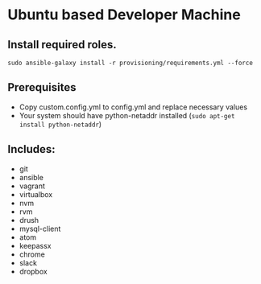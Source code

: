 Ubuntu based Developer Machine
======================

## Install required roles.
`sudo ansible-galaxy install -r provisioning/requirements.yml --force`

## Prerequisites

- Copy custom.config.yml to config.yml and replace necessary values
- Your system should have python-netaddr installed (`sudo apt-get install python-netaddr`)

## Includes:

- git
- ansible
- vagrant
- virtualbox
- nvm
- rvm
- drush
- mysql-client
- atom
- keepassx
- chrome
- slack
- dropbox
